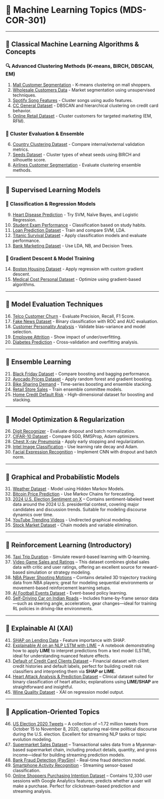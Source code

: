 # 📘 Machine Learning Topics (MDS-COR-301)

---

## 📌 Classical Machine Learning Algorithms & Concepts

### 🔍 Advanced Clustering Methods (K-means, BIRCH, DBSCAN, EM)

1. [Mall Customer Segmentation](https://www.kaggle.com/datasets/vjchoudhary7/customer-segmentation-tutorial-in-python) - K-means clustering on mall shoppers.
2. [Wholesale Customers Data](https://www.kaggle.com/datasets/binovi/wholesale-customers-data-set) - Market segmentation using unsupervised techniques.
3. [Spotify Song Features](https://www.kaggle.com/datasets/leonardopena/top50spotify2019) - Cluster songs using audio features.
4. [CC General Dataset](https://www.kaggle.com/datasets/arjunbhasin2013/ccdata) - DBSCAN and hierarchical clustering on credit card behavior.
5. [Online Retail Dataset](https://www.kaggle.com/datasets/hellbuoy/online-retail-customer-clustering) - Cluster customers for targeted marketing (EM, RFM).

### 🧪 Cluster Evaluation & Ensemble

6. [Country Clustering Dataset](https://www.kaggle.com/datasets/rohan0301/unsupervised-learning-on-country-data) - Compare internal/external validation metrics.
7. [Seeds Dataset](https://www.kaggle.com/datasets/rwzhang/seeds-dataset) - Cluster types of wheat seeds using BIRCH and silhouette score.
8. [Airlines Customer Segmentation](https://www.kaggle.com/datasets/singhnproud77/eastwestairlines-heirarchical-clustering) - Evaluate clustering ensemble methods.

---

## 📌 Supervised Learning Models

### 🎯 Classification & Regression Models

9. [Heart Disease Prediction](https://www.kaggle.com/datasets/fedesoriano/heart-failure-prediction) - Try SVM, Naïve Bayes, and Logistic Regression.
10. [Student Exam Performance](https://www.kaggle.com/datasets/spscientist/students-performance-in-exams) - Classification based on study habits.
11. [Loan Prediction Dataset](https://www.kaggle.com/datasets/altruistdelhite04/loan-prediction-problem-dataset) - Train and compare SVM, LDA.
12. [Titanic Survival Dataset](https://www.kaggle.com/competitions/titanic) - Apply classification models and evaluate performance.
13. [Bank Marketing Dataset](https://www.kaggle.com/datasets/henriqueyamahata/bank-marketing) - Use LDA, NB, and Decision Trees.

### 🧮 Gradient Descent & Model Training

14. [Boston Housing Dataset](https://www.kaggle.com/datasets/altavish/boston-housing-dataset) - Apply regression with custom gradient descent.
15. [Medical Cost Personal Dataset](https://www.kaggle.com/datasets/mirichoi0218/insurance) - Optimize using gradient-based algorithms.

---

## 📌 Model Evaluation Techniques

16. [Telco Customer Churn](https://www.kaggle.com/datasets/blastchar/telco-customer-churn) - Evaluate Precision, Recall, F1 Score.
17. [Fake News Dataset](https://www.kaggle.com/datasets/clmentbisaillon/fake-and-real-news-dataset) - Binary classification with ROC and AUC evaluation.
18. [Customer Personality Analysis](https://www.kaggle.com/datasets/imakash3011/customer-personality-analysis) - Validate bias-variance and model selection.
19. [Employee Attrition](https://www.kaggle.com/datasets/pavansubhasht/ibm-hr-analytics-attrition-dataset) - Show impact of under/overfitting.
20. [Diabetes Prediction](https://www.kaggle.com/datasets/mathchi/diabetes-data-set) - Cross-validation and overfitting analysis.

---

## 📌 Ensemble Learning

21. [Black Friday Dataset](https://www.kaggle.com/datasets/sdolezel/black-friday) - Compare boosting and bagging performance.
22. [Avocado Prices Dataset](https://www.kaggle.com/datasets/neuromusic/avocado-prices) - Apply random forest and gradient boosting.
23. [Bike Sharing Demand](https://www.kaggle.com/competitions/bike-sharing-demand) - Time-series boosting and ensemble stacking.
24. [Retail Store Sales](https://www.kaggle.com/datasets/kyanyoga/sample-sales-data) - Train ensemble committee models.
25. [Home Credit Default Risk](https://www.kaggle.com/competitions/home-credit-default-risk) - High-dimensional dataset for boosting and stacking.

---

## 📌 Model Optimization & Regularization

26. [Digit Recognizer](https://www.kaggle.com/competitions/digit-recognizer) - Evaluate dropout and batch normalization.
27. [CIFAR-10 Dataset](https://www.kaggle.com/competitions/cifar-10) - Compare SGD, RMSProp, Adam optimizers.
28. [Chest X-ray Pneumonia](https://www.kaggle.com/paultimothymooney/chest-xray-pneumonia) - Apply early stopping and regularization.
29. [Intel Image Classification](https://www.kaggle.com/puneet6060/intel-image-classification) - Use learning rate decay and Adam.
30. [Facial Expression Recognition](https://www.kaggle.com/datasets/msambare/fer2013) - Implement CNN with dropout and batch norm.

---

## 📌 Graphical and Probabilistic Models

31. [Weather Dataset](https://www.kaggle.com/datasets/muthuj7/weather-dataset) - Model using Hidden Markov Models.
32. [Bitcoin Price Prediction](https://www.kaggle.com/datasets/mczielinski/bitcoin-historical-data) - Use Markov Chains for forecasting.
33. [2024 U.S. Election Sentiment on X](https://www.kaggle.com/datasets/emirhanai/2024-u-s-election-sentiment-on-x) – Contains sentiment-labeled tweet data around the 2024 U.S. presidential contest, covering major candidates and discussion trends. Suitable for modeling discourse dynamics over time.  
34. [YouTube Trending Videos](https://www.kaggle.com/datasets/datasnaek/youtube-new) - Undirected graphical modeling.
35. [Stock Market Dataset](https://www.kaggle.com/datasets/rohanrao/nifty50-stock-market-data) - Chain models and variable elimination.

---

## 📌 Reinforcement Learning (Introductory)

36. [Taxi Trip Duration](https://www.kaggle.com/c/nyc-taxi-trip-duration) - Simulate reward-based learning with Q-learning.
37. [Video Game Sales and Ratings](https://www.kaggle.com/datasets/rush4ratio/video-game-sales-with-ratings) – This dataset combines global sales data with critic and user ratings, offering an excellent source for reward-based simulation or strategy modeling.  
38. [NBA Player Shooting Motions](https://www.kaggle.com/datasets/paultimothymooney/nba-player-shooting-motions) – Contains detailed 3D trajectory tracking data from NBA players; great for modeling sequential environments or movement-based reinforcement learning setups.  
39. [AI Football Events Dataset](https://www.kaggle.com/datasets/secareanualin/football-events) - Event-based policy learning.
40. [Self-Driving Car on Indian Roads](https://www.kaggle.com/datasets/ananduthaman/self-driving-car-on-indian-roads) – Includes frame-by-frame sensor data—such as steering angle, acceleration, gear changes—ideal for training RL policies in driving-like environments.

---

## 📌 Explainable AI (XAI)

41. [SHAP on Lending Data](https://www.kaggle.com/code/dansbecker/shap-values) - Feature importance with SHAP.
42. [Explainable AI on an NLP LSTM with LIME](https://www.kaggle.com/code/teesoong/explainable-ai-on-a-nlp-lstm-model-with-lime) – A notebook demonstrating how to apply **LIME** to interpret predictions from a text model (LSTM), ideal for understanding nuanced feature effects.  
43. [Default of Credit Card Clients Dataset](https://www.kaggle.com/datasets/uciml/default-of-credit-card-clients-dataset) – Financial dataset with client credit histories and default labels, perfect for building credit risk classifiers and interpreting them via **SHAP or LIME**.  
44. [Heart Attack Analysis & Prediction Dataset](https://www.kaggle.com/datasets/sonialikhan/heart-attack-analysis-and-prediction-dataset) – Clinical dataset suited for binary classification of heart attacks; explanations using **LIME/SHAP** are straightforward and insightful.
45. [Wine Quality Dataset](https://www.kaggle.com/datasets/uciml/red-wine-quality-cortez-et-al-2009) - XAI on regression model output.

---

## 📌 Application-Oriented Topics

46. [US Election 2020 Tweets](https://www.kaggle.com/datasets/manchunhui/us-election-2020-tweets) – A collection of ~1.72 million tweets from October 15 to November 8, 2020, capturing real-time political discourse during the U.S. election. Excellent for streaming NLP tasks or topic evolution modeling.  
47. [Supermarket Sales Dataset](https://www.kaggle.com/datasets/faresashraf1001/supermarket-sales) – Transactional sales data from a Myanmar-based supermarket chain, including product details, quantity, and gross income—ideal for building streaming prediction models.  
48. [Bank Fraud Detection (PaySim)](https://www.kaggle.com/datasets/ealaxi/paysim1) - Real-time fraud detection model.
49. [Smartphone Activity Recognition](https://www.kaggle.com/datasets/uciml/human-activity-recognition-with-smartphones) - Streaming sensor-based classification.
50. [Online Shoppers Purchasing Intention Dataset](https://www.kaggle.com/datasets/henrysue/online-shoppers-intention) – Contains 12,330 user sessions with Google Analytics features; predicts whether a user will make a purchase. Perfect for clickstream-based prediction and streaming analysis.  
